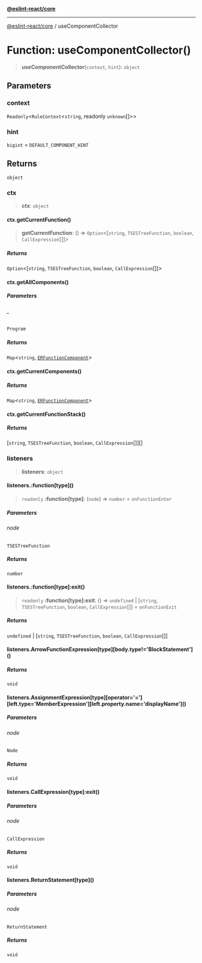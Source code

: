 [**@eslint-react/core**](../README.md)

***

[@eslint-react/core](../README.md) / useComponentCollector

# Function: useComponentCollector()

> **useComponentCollector**(`context`, `hint`): `object`

## Parameters

### context

`Readonly`\<`RuleContext`\<`string`, readonly `unknown`[]\>\>

### hint

`bigint` = `DEFAULT_COMPONENT_HINT`

## Returns

`object`

### ctx

> **ctx**: `object`

#### ctx.getCurrentFunction()

> **getCurrentFunction**: () => `Option`\<[`string`, `TSESTreeFunction`, `boolean`, `CallExpression`[]]\>

##### Returns

`Option`\<[`string`, `TSESTreeFunction`, `boolean`, `CallExpression`[]]\>

#### ctx.getAllComponents()

##### Parameters

###### \_

`Program`

##### Returns

`Map`\<`string`, [`ERFunctionComponent`](../interfaces/ERFunctionComponent.md)\>

#### ctx.getCurrentComponents()

##### Returns

`Map`\<`string`, [`ERFunctionComponent`](../interfaces/ERFunctionComponent.md)\>

#### ctx.getCurrentFunctionStack()

##### Returns

[`string`, `TSESTreeFunction`, `boolean`, `CallExpression`[]][]

### listeners

> **listeners**: `object`

#### listeners.:function\[type\]()

> `readonly` **:function\[type\]**: (`node`) => `number` = `onFunctionEnter`

##### Parameters

###### node

`TSESTreeFunction`

##### Returns

`number`

#### listeners.:function\[type\]:exit()

> `readonly` **:function\[type\]:exit**: () => `undefined` \| [`string`, `TSESTreeFunction`, `boolean`, `CallExpression`[]] = `onFunctionExit`

##### Returns

`undefined` \| [`string`, `TSESTreeFunction`, `boolean`, `CallExpression`[]]

#### listeners.ArrowFunctionExpression\[type\]\[body.type!='BlockStatement'\]()

##### Returns

`void`

#### listeners.AssignmentExpression\[type\]\[operator='='\]\[left.type='MemberExpression'\]\[left.property.name='displayName'\]()

##### Parameters

###### node

`Node`

##### Returns

`void`

#### listeners.CallExpression\[type\]:exit()

##### Parameters

###### node

`CallExpression`

##### Returns

`void`

#### listeners.ReturnStatement\[type\]()

##### Parameters

###### node

`ReturnStatement`

##### Returns

`void`
